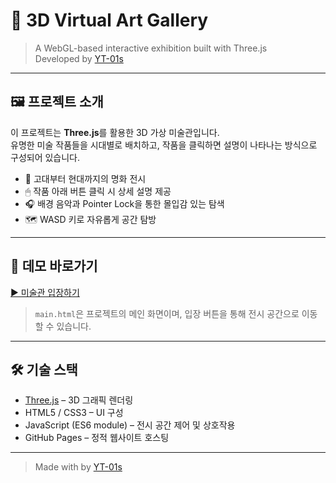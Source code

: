 # 🎨 3D Virtual Art Gallery

> A WebGL-based interactive exhibition built with Three.js  
> Developed by [YT-01s](https://github.com/YT-01s)

---

## 🖼 프로젝트 소개

이 프로젝트는 **Three.js**를 활용한 3D 가상 미술관입니다.  
유명한 미술 작품들을 시대별로 배치하고, 작품을 클릭하면 설명이 나타나는 방식으로 구성되어 있습니다.

- 🎨 고대부터 현대까지의 명화 전시
- 🖱 작품 아래 버튼 클릭 시 상세 설명 제공
- 🎧 배경 음악과 Pointer Lock을 통한 몰입감 있는 탐색
- 🗺 WASD 키로 자유롭게 공간 탐방

---

## 🔗 데모 바로가기

[▶️ 미술관 입장하기](https://YT-01s.github.io/Graphics/main.html)

> `main.html`은 프로젝트의 메인 화면이며, 입장 버튼을 통해 전시 공간으로 이동할 수 있습니다.

---

## 🛠 기술 스택

- [Three.js](https://threejs.org/) – 3D 그래픽 렌더링
- HTML5 / CSS3 – UI 구성
- JavaScript (ES6 module) – 전시 공간 제어 및 상호작용
- GitHub Pages – 정적 웹사이트 호스팅

---

> Made with by [YT-01s](https://github.com/YT-01s)
